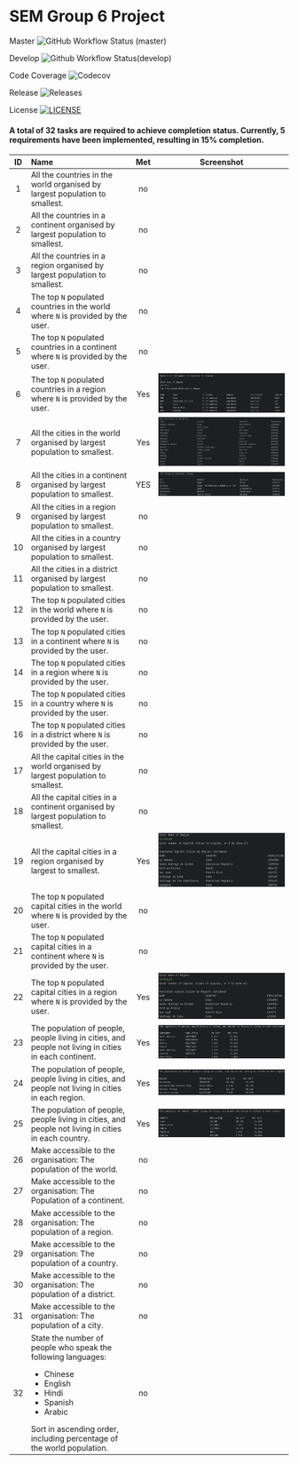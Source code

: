 # SEM Group 6 Project

Master ![GitHub Workflow Status (master)](https://img.shields.io/github/actions/workflow/status/KelvinPompey-40718390/sem-project-group6/main.yml?branch=master)

Develop ![Github Workflow Status(develop)](https://img.shields.io/github/actions/workflow/status/KelvinPompey-40718390/sem-project-group6/main.yml?branch=develop)

Code Coverage ![Codecov](https://img.shields.io/codecov/c/github/KelvinPompey-40718390/sem-project-group6)

Release ![Releases](https://img.shields.io/github/release/KelvinPompey-40718390/sem-project-group6/all?style=flat-square)

License [![LICENSE](https://img.shields.io/github/license/KelvinPompey-40718390/sem-project-group6?style=flat-square)](https://github.com/KelvinPompey-40718390/sem-project-group6/blob/master/LICENSE)

#### A total of 32 tasks are required to achieve completion status. Currently, 5 requirements have been implemented, resulting in 15% completion.

| ID | Name                                                                                                                                                                                                                       | Met | Screenshot |  
|:--:|:---------------------------------------------------------------------------------------------------------------------------------------------------------------------------------------------------------------------------|:---:|:----------:|  
| 1  | All the countries in the world organised by largest population to smallest.                                                                                                                                                | no  |            |  
| 2  | All the countries in a continent organised by largest population to smallest.                                                                                                                                              | no  |            |  
| 3  | All the countries in a region organised by largest population to smallest.                                                                                                                                                 | no  |            |  
| 4  | The top  `N`  populated countries in the world where  `N`  is provided by the user.                                                                                                                                        | no  |            |  
| 5  | The top  `N`  populated countries in a continent where  `N`  is provided by the user.                                                                                                                                      | no  |            |  
| 6  | The top  `N`  populated countries in a region where  `N`  is provided by the user.                                                                                                                                         | Yes |   ![uc6.jpg](screenshots%2Fuc6.jpg)         |  
| 7  | All the cities in the world organised by largest population to smallest.                                                                                                                                                   | Yes |   ![uc7.jpg](screenshots%2Fuc7.jpg)         | 
| 8  | All the cities in a continent organised by largest population to smallest.                                                                                                                                                 | YES |    ![uc8.jpg](screenshots%2Fuc8.jpg)        |  
| 9  | All the cities in a region organised by largest population to smallest.                                                                                                                                                    | no  |            |  
| 10 | All the cities in a country organised by largest population to smallest.                                                                                                                                                   | no  |            |  
| 11 | All the cities in a district organised by largest population to smallest.                                                                                                                                                  | no  |            |  
| 12 | The top  `N`  populated cities in the world where  `N`  is provided by the user.                                                                                                                                           | no  |            |  
| 13 | The top  `N`  populated cities in a continent where  `N`  is provided by the user.                                                                                                                                         | no  |            |  
| 14 | The top  `N`  populated cities in a region where  `N`  is provided by the user.                                                                                                                                            | no  |            |  
| 15 | The top  `N`  populated cities in a country where  `N`  is provided by the user.                                                                                                                                           | no  |            |  
| 16 | The top  `N`  populated cities in a district where  `N`  is provided by the user.                                                                                                                                          | no  |            |  
| 17 | All the capital cities in the world organised by largest population to smallest.                                                                                                                                           | no  |            |  
| 18 | All the capital cities in a continent organised by largest population to smallest.                                                                                                                                         | no  |            |  
| 19 | All the capital cities in a region organised by largest to smallest.                                                                                                                                                       | Yes | ![uc19.jpg](screenshots%2Fuc19.jpg)           |  
| 20 | The top  `N`  populated capital cities in the world where  `N`  is provided by the user.                                                                                                                                   | no  |            |  
| 21 | The top  `N`  populated capital cities in a continent where  `N`  is provided by the user.                                                                                                                                 | no  |            |  
| 22 | The top  `N`  populated capital cities in a region where  `N`  is provided by the user.                                                                                                                                    | Yes | ![uc22.jpg](screenshots%2Fuc22.jpg)           |  
| 23 | The population of people, people living in cities, and people not living in cities in each continent.                                                                                                                      | Yes | ![uc23.jpg](screenshots%2Fuc23.jpg)           |  
| 24 | The population of people, people living in cities, and people not living in cities in each region.                                                                                                                         | Yes | ![uc24.jpg](screenshots%2Fuc24.jpg)           |  
| 25 | The population of people, people living in cities, and people not living in cities in each country.                                                                                                                        | Yes | ![uc25.jpg](screenshots%2Fuc25.jpg)           |  
| 26 | Make accessible to the organisation: The population of the world.                                                                                                                                                          | no  |            |
| 27 | Make accessible to the organisation: The Population of a continent.                                                                                                                                                        | no  |            |
| 28 | Make accessible to the organisation: The population of a region.                                                                                                                                                           | no  |            |
| 29 | Make accessible to the organisation: The population of a country.                                                                                                                                                          | no  |            |
| 30 | Make accessible to the organisation: The population of a district.                                                                                                                                                         | no  |            |
| 31 | Make accessible to the organisation: The population of a city.                                                                                                                                                             | no  |            |
| 32 | State the number of people who speak the following languages:<ul><li>Chinese</li><li>English</li><li>Hindi</li><li>Spanish</li><li>Arabic</li></ul> Sort in ascending order, including percentage of the world population. | no  |            |
